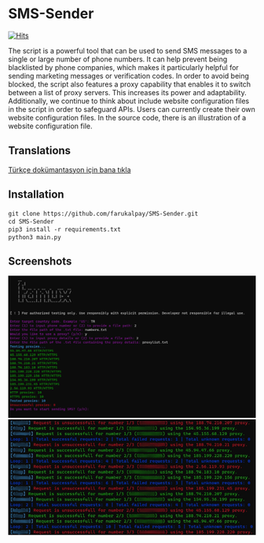 # SMS-Sender
[![Hits](https://hits.sh/github.com/farukalpay/SMS-Sender.svg)](https://hits.sh/github.com/farukalpay/SMS-Sender/)

The script is a powerful tool that can be used to send SMS messages to a single or large number of phone numbers. It can help prevent being blacklisted by phone companies, which makes it particularly helpful for sending marketing messages or verification codes. In order to avoid being blocked, the script also features a proxy capability that enables it to switch between a list of proxy servers. This increases its power and adaptability. Additionally, we continue to think about include website configuration files in the script in order to safeguard APIs. Users can currently create their own website configuration files. In the source code, there is an illustration of a website configuration file.

Translations
---
[Türkçe dokümantasyon için bana tıkla](https://github.com/farukalpay/SMS-Sender/blob/gh-pages/translates/README-tr.md)

Installation
----
```console
git clone https://github.com/farukalpay/SMS-Sender.git
cd SMS-Sender
pip3 install -r requirements.txt
python3 main.py
```

Screenshots
----

![Screenshot](https://raw.githubusercontent.com/farukalpay/SMS-Sender/gh-pages/images/main.png)
![Screenshot](https://raw.githubusercontent.com/farukalpay/SMS-Sender/gh-pages/images/progress.jpg)
